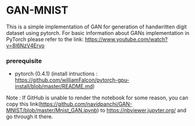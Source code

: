 # GAN-MNIST
This is a simple implementation of GAN for generation of handwritten digit dataset using pytorch. For basic information about GANs implementation in PyTorch please refer to the link: https://www.youtube.com/watch?v=8l6NzV4Eryo

### prerequisite
- pytorch (0.4.1) (install intructions : https://github.com/williamFalcon/pytorch-gpu-install/blob/master/README.md)

Note : If GitHub is unable to render the notebook for some reason, you can copy this link(https://github.com/navidpanchi/GAN-MNIST/blob/master/Mnist_GAN.ipynb) to https://nbviewer.jupyter.org/ and go through it there.
